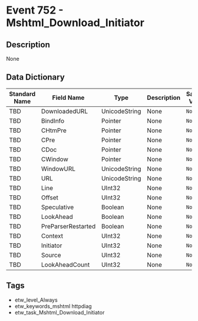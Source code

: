 # Event 752 - Mshtml_Download_Initiator

## Description
None

## Data Dictionary
|Standard Name|Field Name|Type|Description|Sample Value|
|---|---|---|---|---|
|TBD|DownloadedURL|UnicodeString|None|`None`|
|TBD|BindInfo|Pointer|None|`None`|
|TBD|CHtmPre|Pointer|None|`None`|
|TBD|CPre|Pointer|None|`None`|
|TBD|CDoc|Pointer|None|`None`|
|TBD|CWindow|Pointer|None|`None`|
|TBD|WindowURL|UnicodeString|None|`None`|
|TBD|URL|UnicodeString|None|`None`|
|TBD|Line|UInt32|None|`None`|
|TBD|Offset|UInt32|None|`None`|
|TBD|Speculative|Boolean|None|`None`|
|TBD|LookAhead|Boolean|None|`None`|
|TBD|PreParserRestarted|Boolean|None|`None`|
|TBD|Context|UInt32|None|`None`|
|TBD|Initiator|UInt32|None|`None`|
|TBD|Source|UInt32|None|`None`|
|TBD|LookAheadCount|UInt32|None|`None`|

## Tags
* etw_level_Always
* etw_keywords_mshtml httpdiag
* etw_task_Mshtml_Download_Initiator